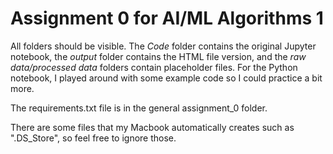 # Assignment 0 for AI/ML Algorithms 1
All folders should be visible. The *Code* folder contains the original Jupyter notebook, the *output* folder contains the HTML file version, and the *raw data/processed data* folders contain placeholder files. For the Python notebook, I played around with some example code so I could practice a bit more.

The requirements.txt file is in the general assignment_0 folder.

There are some files that my Macbook automatically creates such as ".DS_Store", so feel free to ignore those.
